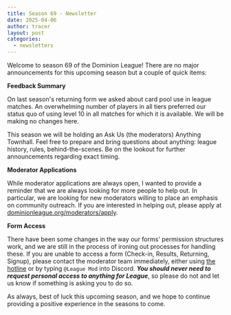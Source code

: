 ```yaml
---
title: Season 69 - Newsletter
date: 2025-04-06
author: tracer
layout: post
categories:
  - newsletters
---
```

Welcome to season 69 of the Dominion League! There are no major announcements for this upcoming season but a couple of quick items:

**Feedback Summary**

On last season's returning form we asked about card pool use in league matches. An overwhelming number of players in all tiers preferred our status quo of using level 10 in all matches for which it is available. We will be making no changes here.

This season we will be holding an Ask Us (the moderators) Anything Townhall. Feel free to prepare and bring questions about anything: league history, rules, behind-the-scenes. Be on the lookout for further announcements regarding exact timing.

**Moderator Applications**

While moderator applications are always open, I wanted to provide a reminder that we are always looking for more people to help out. In particular, we are looking for new moderators willing to place an emphasis on community outreach. If you are interested in helping out, please apply at [dominionleague.org/moderators/apply](https://dominionleague.org/moderators/apply).

**Form Access**

There have been some changes in the way our forms' permission structures work, and we are still in the process of ironing out processes for handling these. If you are unable to access a form (Check-in, Results, Returning, Signup), please contact the moderator team immediately, either using [the hotline](https://docs.google.com/forms/d/e/1FAIpQLSf2NR9VkDRAU-lTTKJdyQOiUuFyCjMbh9Xf7HoANX-jakAFRw/viewform) or by typing `@League Mod` into Discord. **_You should never need to request personal access to anything for League_**, so please do not and let us know if something is asking you to do so.

As always, best of luck this upcoming season, and we hope to continue providing a positive experience in the seasons to come.